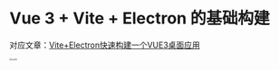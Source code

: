 # Vue 3 + Vite + Electron 的基础构建

对应文章：[Vite+Electron快速构建一个VUE3桌面应用](https://github.com/Kuari/Blog/issues/52)



<img src="../../../assets/wx_qr.png" alt="公众号" style="zoom:23%;" />
